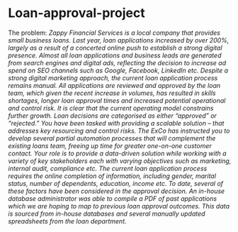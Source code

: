 # Loan-approval-project

The problem:
_Zappy Financial Services is a local company that provides small business loans. Last year, loan
applications increased by over 200%, largely as a result of a concerted online push to establish a
strong digital presence. Almost all loan applications and business leads are generated from search
engines and digital ads, reflecting the decision to increase ad spend on SEO channels such as
Google, Facebook, LinkedIn etc.
Despite a strong digital marketing approach, the current loan application process remains manual.
All applications are reviewed and approved by the loan team, which given the recent increase in
volumes, has resulted in skills shortages, longer loan approval times and increased potential
operational and control risk. It is clear that the current operating model constrains further growth.
Loan decisions are categorised as either “approved” or “rejected.”
You have been tasked with providing a scalable solution – that addresses key resourcing and
control risks. The ExCo has instructed you to develop several partial automation processes that
will complement the existing loans team, freeing up time for greater one-on-one customer contact.
Your role is to provide a data-driven solution while working with a variety of key stakeholders each
with varying objectives such as marketing, internal audit, compliance etc.
The current loan application process requires the online completion of information, including
gender, marital status, number of dependents, education, income etc. To date, several of these
factors have been considered in the approval decision.
An in-house database administrator was able to compile a PDF of past applications which we are
hoping to map to previous loan approval outcomes. This data is sourced from in-house databases
and several manually updated spreadsheets from the loan department._
